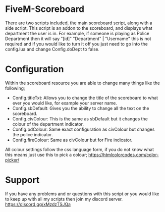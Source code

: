 # FiveM-Scoreboard

There are two scripts included, the main scoreboard script, along with a side script. This script is an addon to the scoreboard, and displays what department the user is in. For example, if someone is playing as Police Department then it will say "[id]" "Department" | "Username" this is not required and if you would like to turn it off you just need to go into the config.lua and change Config.doDept to false.

# Configuration

Within the scoreboard resource you are able to change many things like the following;

- Config.titleTxt: Allows you to change the title of the scoreboard to what ever you would like, for example your server name.
- Config.sbDefault: Gives you the ability to change all the text on the scoreboard.
- Config.civColour: This is the same as sbDefault but it changes the colour of the department indicator.
- Config.pdColour: Same exact configuration as civColour but changes the police indicator.
- Config.fireColour: Same as civColour but for Fire indicator.

All colour settings follow the css language form, if you do not know what this means just use this to pick a colour;
https://htmlcolorcodes.com/color-picker/

# Support

If you have any problems and or questions with this script or you would like to keep up with all my scripts then join my discord server.
https://discord.gg/xMzdzTSJQa
